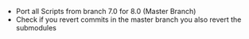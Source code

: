 - Port all Scripts from branch 7.0 for 8.0 (Master Branch)
- Check if you revert commits in the master branch you also revert the submodules
